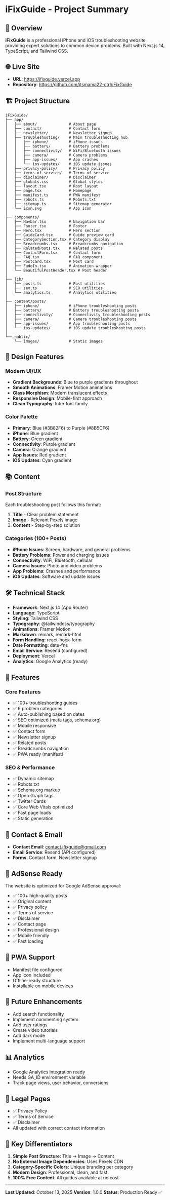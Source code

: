 # iFixGuide - Project Summary

## 📱 Overview
**iFixGuide** is a professional iPhone and iOS troubleshooting website providing expert solutions to common device problems. Built with Next.js 14, TypeScript, and Tailwind CSS.

## 🌐 Live Site
- **URL**: https://ifixguide.vercel.app
- **Repository**: https://github.com/itsmama22-ctrl/iFixGuide

## 🏗️ Project Structure

```
iFixGuide/
├── app/
│   ├── about/              # About page
│   ├── contact/            # Contact form
│   ├── newsletter/         # Newsletter signup
│   ├── troubleshooting/    # Main troubleshooting hub
│   │   ├── iphone/         # iPhone issues
│   │   ├── battery/        # Battery problems
│   │   ├── connectivity/   # WiFi/Bluetooth issues
│   │   ├── camera/         # Camera problems
│   │   ├── app-issues/     # App crashes
│   │   └── ios-updates/    # iOS update issues
│   ├── privacy-policy/     # Privacy policy
│   ├── terms-of-service/   # Terms of service
│   ├── disclaimer/         # Disclaimer
│   ├── globals.css         # Global styles
│   ├── layout.tsx          # Root layout
│   ├── page.tsx            # Homepage
│   ├── manifest.ts         # PWA manifest
│   ├── robots.ts           # Robots.txt
│   ├── sitemap.ts          # Sitemap generator
│   └── icon.svg            # App icon
│
├── components/
│   ├── Navbar.tsx          # Navigation bar
│   ├── Footer.tsx          # Footer
│   ├── Hero.tsx            # Hero section
│   ├── GuideCard.tsx       # Guide preview card
│   ├── CategorySection.tsx # Category display
│   ├── Breadcrumbs.tsx     # Breadcrumbs navigation
│   ├── RelatedPosts.tsx    # Related posts
│   ├── ContactForm.tsx     # Contact form
│   ├── FAQ.tsx             # FAQ component
│   ├── PostCard.tsx        # Post card
│   ├── FadeIn.tsx          # Animation wrapper
│   └── BeautifulPostHeader.tsx # Post header
│
├── lib/
│   ├── posts.ts            # Post utilities
│   ├── seo.ts              # SEO utilities
│   └── analytics.ts        # Analytics utilities
│
├── content/posts/
│   ├── iphone/             # iPhone troubleshooting posts
│   ├── battery/            # Battery troubleshooting posts
│   ├── connectivity/       # Connectivity troubleshooting posts
│   ├── camera/             # Camera troubleshooting posts
│   ├── app-issues/         # App troubleshooting posts
│   └── ios-updates/        # iOS update troubleshooting posts
│
└── public/
    └── images/             # Static images
```

## 🎨 Design Features

### Modern UI/UX
- **Gradient Backgrounds**: Blue to purple gradients throughout
- **Smooth Animations**: Framer Motion animations
- **Glass Morphism**: Modern translucent effects
- **Responsive Design**: Mobile-first approach
- **Clean Typography**: Inter font family

### Color Palette
- **Primary**: Blue (#3B82F6) to Purple (#8B5CF6)
- **iPhone**: Blue gradient
- **Battery**: Green gradient
- **Connectivity**: Purple gradient
- **Camera**: Orange gradient
- **App Issues**: Red gradient
- **iOS Updates**: Cyan gradient

## 📚 Content

### Post Structure
Each troubleshooting post follows this format:
1. **Title** - Clear problem statement
2. **Image** - Relevant Pexels image
3. **Content** - Step-by-step solution

### Categories (100+ Posts)
- **iPhone Issues**: Screen, hardware, and general problems
- **Battery Problems**: Power and charging issues
- **Connectivity**: WiFi, Bluetooth, cellular
- **Camera Issues**: Photo and video problems
- **App Problems**: Crashes and performance
- **iOS Updates**: Software and update issues

## 🛠️ Technical Stack

- **Framework**: Next.js 14 (App Router)
- **Language**: TypeScript
- **Styling**: Tailwind CSS
- **Typography**: @tailwindcss/typography
- **Animations**: Framer Motion
- **Markdown**: remark, remark-html
- **Form Handling**: react-hook-form
- **Date Formatting**: date-fns
- **Email Service**: Resend (configured)
- **Deployment**: Vercel
- **Analytics**: Google Analytics (ready)

## 🚀 Features

### Core Features
- ✅ 100+ troubleshooting guides
- ✅ 6 problem categories
- ✅ Auto-publishing based on dates
- ✅ SEO optimized (meta tags, schema.org)
- ✅ Mobile responsive
- ✅ Contact form
- ✅ Newsletter signup
- ✅ Related posts
- ✅ Breadcrumbs navigation
- ✅ PWA ready (manifest)

### SEO & Performance
- ✅ Dynamic sitemap
- ✅ Robots.txt
- ✅ Schema.org markup
- ✅ Open Graph tags
- ✅ Twitter Cards
- ✅ Core Web Vitals optimized
- ✅ Fast page loads
- ✅ Static generation

## 📧 Contact & Email

- **Contact Email**: contact.ifixguide@gmail.com
- **Email Service**: Resend (API configured)
- **Forms**: Contact form, Newsletter signup

## 🎯 AdSense Ready

The website is optimized for Google AdSense approval:
- ✅ 100+ high-quality posts
- ✅ Original content
- ✅ Privacy policy
- ✅ Terms of service
- ✅ Disclaimer
- ✅ Contact page
- ✅ Professional design
- ✅ Mobile friendly
- ✅ Fast loading

## 📱 PWA Support

- Manifest file configured
- App icon included
- Offline-ready structure
- Installable on mobile devices

## 🔄 Future Enhancements

- Add search functionality
- Implement commenting system
- Add user ratings
- Create video tutorials
- Add dark mode
- Implement multi-language support

## 📊 Analytics

- Google Analytics integration ready
- Needs GA_ID environment variable
- Track page views, user behavior, conversions

## 🔐 Legal Pages

- ✅ Privacy Policy
- ✅ Terms of Service
- ✅ Disclaimer
- All updated with correct contact information

## 🌟 Key Differentiators

1. **Simple Post Structure**: Title → Image → Content
2. **No External Image Dependencies**: Uses Pexels CDN
3. **Category-Specific Colors**: Unique branding per category
4. **Modern Design**: Professional, clean, and fast
5. **100% Free Content**: All guides available at no cost

---

**Last Updated**: October 13, 2025
**Version**: 1.0.0
**Status**: Production Ready ✅
